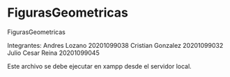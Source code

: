 # FigurasGeometricas
FigurasGeometricas


Integrantes: Andres Lozano 20201099038 Cristian Gonzalez 20201099032 Julio Cesar Reina 20201099045


Este archivo se debe ejecutar en xampp  desde el servidor local. 
